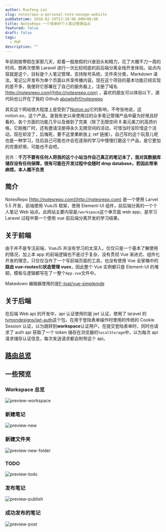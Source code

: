 ```yaml
---
author: Ruofeng Lei
slug: notesrepo-a-personal-note-manage-website
pubDatetime: 2018-02-19T22:10:06.000+08:00
title: NotesRepo 一个简单的个人笔记管理站点
featured: false
draft: false
tags:
  - PHP
description: ""
---
```


年前刚放寒假在家那几天，趁着一股放假的兴奋劲头和精力，花了大概不刀一周的时间，想再次使用 Laravel 进行一次比较彻底的前后端分离全栈开发体验。站点内容就是这个，目标是个人笔记管理，支持账号系统，文件夹分类，Markdown 语法，笔记公开发布为单个页面以共享传播内容。现在这个项目的基本功能已经实现的差不多，我便将它部署在了自己的服务器上，注册了域名[http://notesrepo.com](http://notesrepo.com) ，喜欢的朋友可以体验以下，源代码也公开在了我的 Github [abowloflrf/notesrepo](https://github.com/abowloflrf/notesrepo)

其实这个网站很大程度上是受到了[Notion.so](https://www.notion.so/)它的影响，不夸张地说，这 notion.so，这个产品，是我有史以来使用过的众多笔记管理产品中最为好用且好看的，各个方面的功能几乎以及做到了完美（除了无限空间 8 美元美刀的高昂价格，它刚推广时，还有邀请注册得永久无限空间的活动，可惜当时没珍惜这个活动，现在却没了，后悔死，要不这里果断放上 ref 链接）。自己写的这个玩意儿呢也是一种学习，往后自己可能也许会在逐渐的学习中慢慢打磨这个产品，是它更加的完善好用，可能也不会吧。

另外：**千万不要有任何人将我的这个小站当作自己真正的笔记本了，我对其数据库储存没有任何保障，很有可能在开发过程中会随时 drop database，若因此带来麻烦，本人概不负责**

## 简介

NotesRepo [http://notesrepo.com](http://notesrepo.com) 是一个使用 Larvel 5.5 开发，前端使用 VueJS 框架，使用 Element-UI 组件，前后端分离的一个个人笔记 Web 站点。此网站主要内容是`/workspace`这个单页面 web app，是学习 Laravel 过程中第一个使用 vue 前后端分离开发的学习结果。

## 关于前端

由于并不是专注前端，VueJS 并没有学习的太深入，仅仅只是一个基本了解使用的情况，加上本 app 的前端逻辑也不是过于复杂，没有贯彻 Vue 渐进式、组件化开发的理念，只仅仅当作了一个写前端页面的工具，也没有使用 Vue 全家桶中的**路由 vue-routes**和**状态管理 vuex**，因此整个 Vue 实例都只是 Element-UI 的堆砌，模板与逻辑都写在了一整个`App.vue`文件中。

Makedown 编辑器使用的是[F-loat/vue-simplemde](https://github.com/F-loat/vue-simplemde)

## 关于后端

在后端 Web api 的开发中，api 认证使用的是 jwt 认证，使用了 laravel 的[tymondesigns/jwt-auth](https://github.com/tymondesigns/jwt-auth)这个包，在用于登陆表单操作时使用的传统的 Cookie Session 认证，以为跳转到**workspace**认证用户。在提交登陆表单时，同时也请求了 auth api 获取了一个 token 储存在浏览器的`localStorage`中，以为每次 api 请求储存认证信息，每次发送请求都会附带这个 api。

## [路由总览](https://github.com/abowloflrf/notesrepo/wiki/%E8%B7%AF%E7%94%B1)

## 一些预览

### Workspace 总览

![preview-workspace](https://ruofeng.me/content/images/2018/02/preview-workspace.png)

### 新建笔记

![preview-new](https://ruofeng.me/content/images/2018/02/preview-new.png)

### 新建文件夹

![preview-new-folder](https://ruofeng.me/content/images/2018/02/preview-new-folder.png)

### TODO

![preview-todo](https://ruofeng.me/content/images/2018/02/preview-todo.png)

### 发布笔记

![preview-publish](https://ruofeng.me/content/images/2018/02/preview-publish.png)

### 成功发布的笔记

![preview-post](https://ruofeng.me/content/images/2018/02/preview-post.png)
